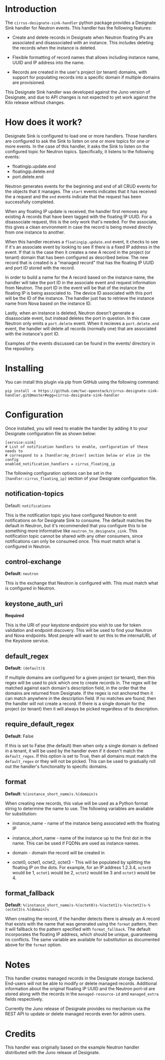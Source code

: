 # Introduction

The `cirrus-designate-sink-handler` python package provides a Designate Sink
handler for Neutron events.  This handler has the following features:

* Create and delete records in Designate when Neutron floating IPs are
  associated and disassociated with an instance.  This includes deleting the
  records when the instance is deleted.

* Flexible formatting of record names that allows including instance name, UUID
  and IP address into the name.

* Records are created in the user's project (or tenant) domains, with support
  for populating records into a specific domain if multiple domains are
  provisioned.

This Designate Sink handler was developed against the Juno version of
Designate, and due to API changes is not expected to yet work against the Kilo
release without changes.

# How does it work?

Designate Sink is configured to load one or more handlers.  Those handlers are
configured to ask the Sink to listen on one or more topics for one or more
events.  In the case of this handler, it asks the Sink to listen on the
configured topic for Neutron topics.  Specifically, it listens to the following
events:

 * floatingip.update.end
 * floatingip.delete.end
 * port.delete.end

Neutron generates events for the beginning and end of all CRUD events for the
objects that it manages.  The `start` events indicates that it has received the
a request and the `end` events indicate that the request has been successfully
completed.

When any floating IP update is received, the handler first removes any existing
A records that have been tagged with the floating IP UUID.  For a disassociate
request, this is the only work that's needed.  For the associate, this gives a
clean environment in case the record is being moved directly from one instance
to another.

When this handler receives a `floatingip.update.end` event, it checks to see if
it's an associate event by looking to see if there is a fixed IP address in the
event.  If that is the case then it creates a new A record in the project (or
tenant) domain that has been configured as described below.  The new record
that is created is a "managed record" that has the floating IP UUID and port ID
stored with the record.

In order to build a name for the A record based on the instance name, the
handler will take the port ID in the associate event and request information
from Neutron.  The port ID in the event will be that of the instance the
floating IP is being associated to.  The device ID associated with this port
will be the ID of the instance.  The handler just has to retrieve the instance
name from Nova based on the instance ID.

Lastly, when an instance is deleted, Neutron doesn't generate a disassociate
event, but instead deletes the port in question.  In this case Neutron only
emits a `port.delete` event.  When it recieves a `port.delete.end` event, the
handler will delete all records (normally one) that are associated with the
instance's port ID.

Examples of the events discussed can be found in the events/ directory in the repository.

# Installing

You can install this plugin via pip from GitHub using the following command:

```
pip install -e https://github.com/twc-openstack/cirrus-designate-sink-handler.git@master#egg=cirrus-designate-sink-handler
```

# Configuration

Once installed, you will need to enable the handler by adding it to your
Designate configuration file as shown below:

```
[service:sink]
# List of notification handlers to enable, configuration of these needs to
# correspond to a [handler:my_driver] section below or else in the config
enabled_notification_handlers = cirrus_floating_ip
```

The following configuration options can be set in the
`[handler:cirrus_floating_ip]` section of your Designate configuration file.

## notification-topics
Default: `notifications`

This is the notification topic you have configured Neutron to emit
notifications on for Designate Sink to consume.  The default matches the
default in Neutron, but it's recommended that you configure this to be
something more informative like `neutron_to_designate_sink`.  This notification
topic cannot be shared with any other consumers, since notifications can only
be consumed once.  This must match what is configured in Neutron.

## control-exchange
**Default**: `neutron`

This is the exchange that Neutron is configured with.  This must match what is
configured in Neutron.

## keystone_auth_uri

**Required**

This is the URI of your keystone endpoint you wish to use for token validation
and endpoint discovery.  This will be used to find your Neutron and Nova
endpoints.  Most people will want to set this to the internalURL of the
Keystone service.

## default_regex

**Default**: `(default)$`

If multiple domains are configured for a given project (or tenant), then this
regex will be used to pick which one to create records in.  The regex will be
matched against each domain's description field, in the order that the domains
are returned from Designate.  If the regex is not anchored then it can match
anywhere in the description field.  If no matches are found, then the handler
will not create a record.  If there is a single domain for the project (or
tenant) then it will always be picked regardless of its description.

## require_default_regex

**Default**: False

If this is set to False (the default) then when only a single domain is defined
in a tenant, it will be used by the handler even if it doesn't match the
`default_regex`.  If this option is set to True, then all domains must match
the `default_regex` or they will not be picked.  This can be used to gradually
roll out the handler's functionality to specific domains.

## format

**Default**: `%(instance_short_name)s.%(domain)s`

When creating new records, this value will be used as a Python format string to
determine the name to use.  The following variables are available for
substitution:

 * instance_name - name of the instance being associated with the floating IP

 * instance_short_name - name of the instance up to the first dot in the name.
   This can be used if FQDNs are used as instance names.

 * domain - domain the record will be created in

 * octet0, octet1, octet2, octet3 - This will be populated by splitting the
   floating IP on the dots.  For example, for an IP address 1.2.3.4, `octet0`
   would be 1, `octet1` would be 2, `octet2` would be 3 and `octet3` would be 4.

## format_fallback

**Default**: `%(instance_short_name)s-%(octet0)s-%(octet1)s-%(octet2)s-%(octet3)s.%(domain)s`

When creating the record, if the handler detects there is already an A record
that exists with the name that was generated using the `format` pattern, then
it will fallback to the pattern specified with `format_fallback`.  The default
incorporates the floating IP address, which should be unique, guaranteeing no
conflicts.  The same variable are available for substitution as documented
above for the `format` option.

# Notes

This handler creates managed records in the Designate storage backend.
End-users will not be able to modify or delete managed records.  Additional
information about the original floating IP UUID and the Neutron port-id are
stored along with the records in the `managed-resource-id` and `managed_extra`
fields respectively.

Currently the Juno release of Designate provides no mechanism via the REST API
to update or delete managed records even for admin users.

# Credits

This handler was originally based on the example Neutron handler distributed
with the Juno release of Designate.

